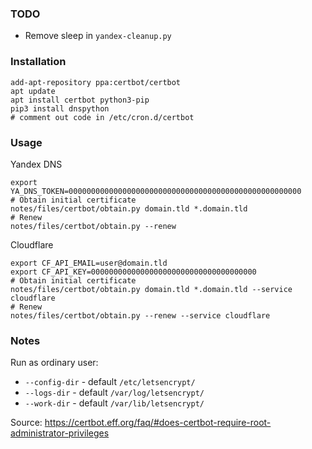 ### TODO
* Remove sleep in `yandex-cleanup.py`

### Installation

```shell
add-apt-repository ppa:certbot/certbot
apt update
apt install certbot python3-pip
pip3 install dnspython
# comment out code in /etc/cron.d/certbot
```

### Usage
Yandex DNS
```shell
export YA_DNS_TOKEN=0000000000000000000000000000000000000000000000000000
# Obtain initial certificate
notes/files/certbot/obtain.py domain.tld *.domain.tld
# Renew
notes/files/certbot/obtain.py --renew
```
Cloudflare
```shell
export CF_API_EMAIL=user@domain.tld
export CF_API_KEY=0000000000000000000000000000000000000
# Obtain initial certificate
notes/files/certbot/obtain.py domain.tld *.domain.tld --service cloudflare
# Renew
notes/files/certbot/obtain.py --renew --service cloudflare
```
### Notes

Run as ordinary user:
* `--config-dir` - default `/etc/letsencrypt/`
* `--logs-dir`   - default `/var/log/letsencrypt/`
* `--work-dir`   - default `/var/lib/letsencrypt/`

Source: https://certbot.eff.org/faq/#does-certbot-require-root-administrator-privileges
